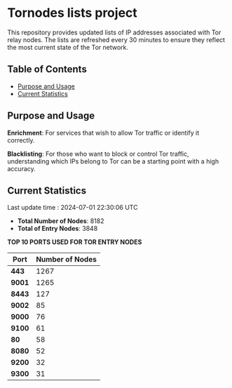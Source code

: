 # Tornodes lists project

This repository provides updated lists of IP addresses associated with Tor relay nodes. The lists are refreshed every 30 minutes to ensure they reflect the most current state of the Tor network.

## Table of Contents

- [Purpose and Usage](#purpose-and-usage)
- [Current Statistics](#current-statistics)


## Purpose and Usage

**Enrichment**: For services that wish to allow Tor traffic or identify it correctly.

**Blacklisting**: For those who want to block or control Tor traffic, understanding which IPs belong to Tor can be a starting point with a high accuracy.

## Current Statistics

Last update time : 2024-07-01 22:30:06 UTC

- **Total Number of Nodes**: 8182
- **Total of Entry Nodes**: 3848

**TOP 10 PORTS USED FOR TOR ENTRY NODES**

| **Port** | **Number of Nodes** |
|------|-----------------|
| **443**   | 1267  |
| **9001**   | 1265  |
| **8443**   | 127  |
| **9002**   | 85  |
| **9000**   | 76  |
| **9100**   | 61  |
| **80**   | 58  |
| **8080**   | 52  |
| **9200**   | 32  |
| **9300**   | 31  |

